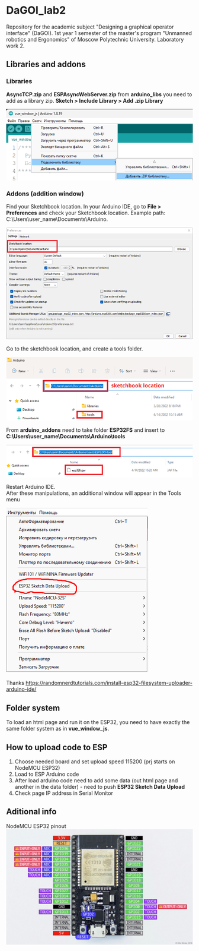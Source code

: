 # DaGOI_lab2
Repository for the academic subject "Designing a graphical operator interface" (DaGOI). 1st year 1 semester of the master's program "Unmanned robotics and Ergonomics" of Moscow Polytechnic University. Laboratory work 2.

## Libraries and addons
### Libraries
**AsyncTCP.zip** and **ESPAsyncWebServer.zip** from **arduino_libs** you need to add as a library zip. **Sketch > Include Library > Add .zip Library**

![Alt text](images_for_readme/lib_zip.png)

### Addons (addition window)

Find your Sketchbook location. In your Arduino IDE, go to **File > Preferences** and check your Sketchbook location. Example path: C:\Users\user_name\Documents\Arduino.

![Alt text](images_for_readme/sketchbook_location.png)

Go to the sketchbook location, and create a tools folder.

![Alt text](images_for_readme/tool_rep.png)

From **arduino_addons** need to take folder **ESP32FS** and insert to **C:\Users\user_name\Documents\Arduino\tools**

![Alt text](images_for_readme/add_tool.png)

Restart Arduino IDE.\
After these manipulations, an additional window will appear in the Tools menu

![Alt text](images_for_readme/new_tool.png)

Thanks https://randomnerdtutorials.com/install-esp32-filesystem-uploader-arduino-ide/

## Folder system

To load an html page and run it on the ESP32, you need to have exactly the same folder system as in **vue_window_js**.

## How to upload code to ESP

1. Choose needed board and set upload speed 115200 (prj starts on NodeMCU ESP32)
2. Load to ESP Arduino code
3. After load arduino code need to add some data (out html page and another in the data folder) - need to push **ESP32 Sketch Data Upload** 
4. Check page IP address in Serial Monitor


## Aditional info
NodeMCU ESP32 pinout
![Alt text](images_for_readme/nodemcu32s.png)